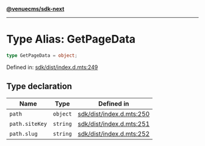 [**@venuecms/sdk-next**](../Index.md)

***

# Type Alias: GetPageData

```ts
type GetPageData = object;
```

Defined in: [sdk/dist/index.d.mts:249](https://github.com/venuecms/sdk/blob/e839f07e66419aaf9ace81d080584d6bd1f8de14/packages/sdk/dist/index.d.mts#L249)

## Type declaration

| Name | Type | Defined in |
| ------ | ------ | ------ |
| <a id="path"></a> `path` | `object` | [sdk/dist/index.d.mts:250](https://github.com/venuecms/sdk/blob/e839f07e66419aaf9ace81d080584d6bd1f8de14/packages/sdk/dist/index.d.mts#L250) |
| `path.siteKey` | `string` | [sdk/dist/index.d.mts:251](https://github.com/venuecms/sdk/blob/e839f07e66419aaf9ace81d080584d6bd1f8de14/packages/sdk/dist/index.d.mts#L251) |
| `path.slug` | `string` | [sdk/dist/index.d.mts:252](https://github.com/venuecms/sdk/blob/e839f07e66419aaf9ace81d080584d6bd1f8de14/packages/sdk/dist/index.d.mts#L252) |
